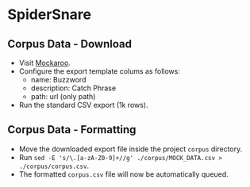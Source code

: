 # SpiderSnare

## Corpus Data - Download

- Visit [Mockaroo](https://www.mockaroo.com/).
- Configure the export template colums as follows:
  - name: Buzzword
  - description: Catch Phrase
  - path: url (only path)
- Run the standard CSV export (1k rows).

## Corpus Data - Formatting

- Move the downloaded export file inside the project `corpus` directory.
- Run `sed -E 's/\.[a-zA-Z0-9]+//g' ./corpus/MOCK_DATA.csv > ./corpus/corpus.csv`.
- The formatted `corpus.csv` file will now be automatically queued.

